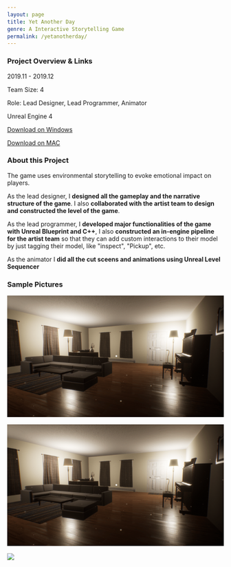 ```yaml
---
layout: page
title: Yet Another Day
genre: A Interactive Storytelling Game
permalink: /yetanotherday/
---
```



### Project Overview & Links

2019.11 - 2019.12

Team Size: 4

Role: Lead Designer, Lead Programmer, Animator

Unreal Engine 4

[Download on Windows](https://www.dropbox.com/s/nlok70w82nae0zj/YetAnotherDay.zip?dl=0)

[Download on MAC](https://www.dropbox.com/sh/gdl3tfpzzqe2opc/AAAWt61IcCq0a3NCIUaRvi48a?dl=0)

### About this Project

The game uses environmental storytelling to evoke emotional impact on players. 

As the lead designer, I **designed all the gameplay and the narrative structure of the game**. I also **collaborated with the artist team to design and constructed the level of the game**.

As the lead programmer, I **developed major functionalities of the game with Unreal Blueprint and C++**, I also **constructed an in-engine pipeline for the artist team** so that they can add custom interactions to their model by just tagging their model, like "inspect", "Pickup", etc.

As the animator I **did all the cut sceens and animations using Unreal Level Sequencer**

### Sample Pictures

<img src="./img/YAD.png" alt="1" width="800"/>

![](./img/YAD.png)

![](./img/YAD2.png)
